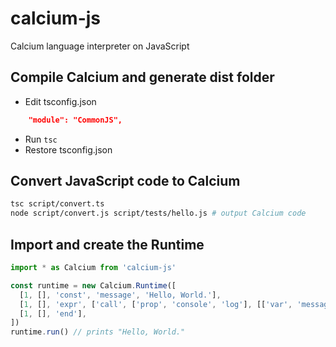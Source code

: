 # calcium-js

Calcium language interpreter on JavaScript

## Compile Calcium and generate dist folder

- Edit tsconfig.json

```json
    "module": "CommonJS",
```

- Run `tsc`
- Restore tsconfig.json

## Convert JavaScript code to Calcium

```bash
tsc script/convert.ts
node script/convert.js script/tests/hello.js # output Calcium code
```

## Import and create the Runtime

```typescript
import * as Calcium from 'calcium-js'

const runtime = new Calcium.Runtime([
  [1, [], 'const', 'message', 'Hello, World.'],
  [1, [], 'expr', ['call', ['prop', 'console', 'log'], [['var', 'message']]]],
  [1, [], 'end'],
])
runtime.run() // prints "Hello, World."
```
